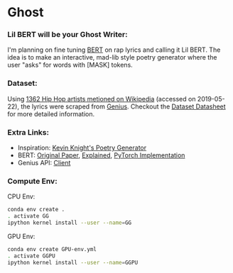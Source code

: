 # Ghost

### Lil BERT will be your Ghost Writer: 

I'm planning on fine tuning [BERT](https://towardsdatascience.com/bert-explained-state-of-the-art-language-model-for-nlp-f8b21a9b6270) on rap lyrics and calling it Lil BERT. The idea is to make an interactive, mad-lib style poetry generator where the user "asks" for words with [MASK] tokens.

### Dataset: 
Using [1362 Hip Hop artists metioned on Wikipedia](https://en.wikipedia.org/wiki/List_of_hip_hop_musicians) (accessed on 2019-05-22), the lyrics were scraped from [Genius](https://genius.com). Checkout the [Dataset Datasheet](https://github.com/Ljferrer/Ghost/tree/master/data) for more detailed information. 

### Extra Links:
- Inspiration: [Kevin Knight's Poetry Generator](https://aclweb.org/anthology/P17-4008.pdf)
- BERT: [Original Paper](https://arxiv.org/abs/1810.04805), [Explained](https://towardsdatascience.com/bert-explained-state-of-the-art-language-model-for-nlp-f8b21a9b6270), [PyTorch Implementation](https://github.com/huggingface/pytorch-pretrained-BERT)
- Genius API: [Client](https://genius.com/api-clients)

### Compute Env:
CPU Env:
```bash
conda env create .
. activate GG
ipython kernel install --user --name=GG
```

GPU Env:
```bash
conda env create GPU-env.yml
. activate GGPU
ipython kernel install --user --name=GGPU
```
